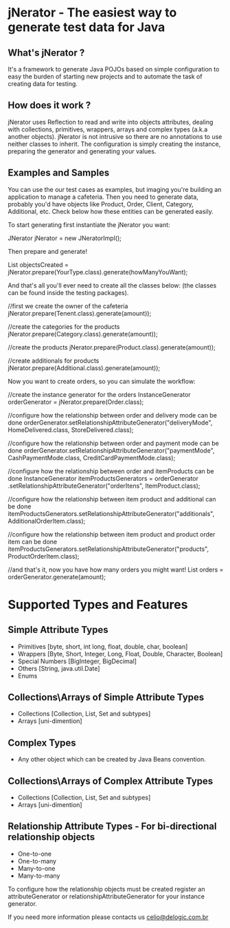 jNerator - The easiest way to generate test data for Java
========

What's jNerator ?
--------
It's a framework to generate Java POJOs based on simple configuration to easy the burden of starting new projects and to automate the task of creating data for testing.

How does it work ? 
--------
jNerator uses Reflection to read and write into objects attributes, dealing with collections, primitives, wrappers, arrays and complex types (a.k.a another objects). jNerator is not intrusive so there are no annotations to use neither classes to inherit. The configuration is simply creating the instance, preparing the generator and generating your values.

Examples and Samples
--------
You can use the our test cases as examples, but imaging you're building an application to manage a cafeteria. Then you need to generate data, probably you'd have objects like Product, Order, Client, Category, Additional, etc. Check below how these entities can be generated easily.

To start generating first instantiate the jNerator you want:

JNerator jNerator  = new JNeratorImpl();

Then prepare and generate!

List<YourType> objectsCreated = jNerator.prepare(YourType.class).generate(howManyYouWant);

And that's all you'll ever need to create all the classes below: (the classes can be found inside the testing packages).

//first we create the owner of the cafeteria
jNerator.prepare(Tenent.class).generate(amount));                     

//create the categories for the products
jNerator.prepare(Category.class).generate(amount));                   

//create the products
jNerator.prepare(Product.class).generate(amount));                    

//create additionals for products
jNerator.prepare(Additional.class).generate(amount));                 


Now you want to create orders, so you can simulate the workflow:

//create the instance generator for the orders
InstanceGenerator<Order> orderGenerator = jNerator.prepare(Order.class);

//configure how the relationship between order and delivery mode can be done
orderGenerator.setRelationshipAttributeGenerator("deliveryMode", HomeDelivered.class, StoreDelivered.class);

//configure how the relationship between order and payment mode can be done
orderGenerator.setRelationshipAttributeGenerator("paymentMode", CashPaymentMode.class, CreditCardPaymentMode.class);

//configure how the relationship between order and itemProducts can be done
InstanceGenerator<ItemProduct> itemProductsGenerators = orderGenerator
	.setRelationshipAttributeGenerator("orderItens", ItemProduct.class);
	
//configure how the relationship between item product and additional can be done
itemProductsGenerators.setRelationshipAttributeGenerator("additionals", AdditionalOrderItem.class);

//configure how the relationship between item product and product order item can be done
itemProductsGenerators.setRelationshipAttributeGenerator("products", ProductOrderItem.class);

//and that's it, now you have how many orders you might want!
List<Order> orders = orderGenerator.generate(amount);


Supported Types and Features
==========

Simple Attribute Types
----------
* Primitives [byte, short, int long, float, double, char, boolean]
* Wrappers [Byte, Short, Integer, Long, Float, Double, Character, Boolean]
* Special Numbers [BigInteger, BigDecimal]
* Others [String, java.util.Date]
* Enums

Collections\Arrays of Simple Attribute Types
-----------
* Collections [Collection, List, Set and subtypes]
* Arrays [uni-dimention]

Complex Types
-----------
* Any other object which can be created by Java Beans convention.

Collections\Arrays of Complex Attribute Types
-----------
* Collections [Collection, List, Set and subtypes]
* Arrays [uni-dimention]

Relationship Attribute Types - For bi-directional relationship objects
-----------
* One-to-one
* One-to-many
* Many-to-one
* Many-to-many

To configure how the relationship objects must be created register an attributeGenerator or relationshipAttributeGenerator for your instance generator.

If you need more information please contacts us celio@delogic.com.br